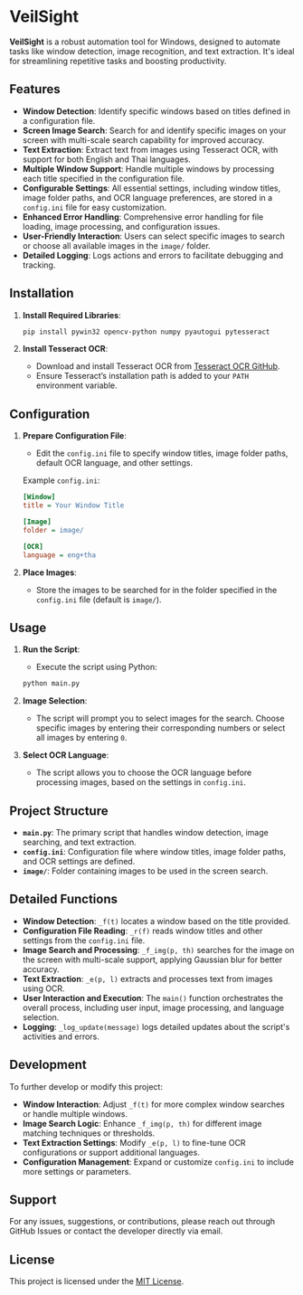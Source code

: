 # VeilSight

**VeilSight** is a robust automation tool for Windows, designed to automate tasks like window detection, image recognition, and text extraction. It's ideal for streamlining repetitive tasks and boosting productivity.

## Features

- **Window Detection**: Identify specific windows based on titles defined in a configuration file.
- **Screen Image Search**: Search for and identify specific images on your screen with multi-scale search capability for improved accuracy.
- **Text Extraction**: Extract text from images using Tesseract OCR, with support for both English and Thai languages.
- **Multiple Window Support**: Handle multiple windows by processing each title specified in the configuration file.
- **Configurable Settings**: All essential settings, including window titles, image folder paths, and OCR language preferences, are stored in a `config.ini` file for easy customization.
- **Enhanced Error Handling**: Comprehensive error handling for file loading, image processing, and configuration issues.
- **User-Friendly Interaction**: Users can select specific images to search or choose all available images in the `image/` folder.
- **Detailed Logging**: Logs actions and errors to facilitate debugging and tracking.

## Installation

1. **Install Required Libraries**:

   ```bash
   pip install pywin32 opencv-python numpy pyautogui pytesseract
   ```

2. **Install Tesseract OCR**:

   - Download and install Tesseract OCR from [Tesseract OCR GitHub](https://github.com/tesseract-ocr/tesseract).
   - Ensure Tesseract’s installation path is added to your `PATH` environment variable.

## Configuration

1. **Prepare Configuration File**:
   - Edit the `config.ini` file to specify window titles, image folder paths, default OCR language, and other settings.
   
   Example `config.ini`:
   ```ini
   [Window]
   title = Your Window Title

   [Image]
   folder = image/

   [OCR]
   language = eng+tha
   ```

2. **Place Images**:
   - Store the images to be searched for in the folder specified in the `config.ini` file (default is `image/`).

## Usage

1. **Run the Script**:
   - Execute the script using Python:

   ```bash
   python main.py
   ```

2. **Image Selection**:
   - The script will prompt you to select images for the search. Choose specific images by entering their corresponding numbers or select all images by entering `0`.

3. **Select OCR Language**:
   - The script allows you to choose the OCR language before processing images, based on the settings in `config.ini`.

## Project Structure

- **`main.py`**: The primary script that handles window detection, image searching, and text extraction.
- **`config.ini`**: Configuration file where window titles, image folder paths, and OCR settings are defined.
- **`image/`**: Folder containing images to be used in the screen search.

## Detailed Functions

- **Window Detection**: `_f(t)` locates a window based on the title provided.
- **Configuration File Reading**: `_r(f)` reads window titles and other settings from the `config.ini` file.
- **Image Search and Processing**: `_f_img(p, th)` searches for the image on the screen with multi-scale support, applying Gaussian blur for better accuracy.
- **Text Extraction**: `_e(p, l)` extracts and processes text from images using OCR.
- **User Interaction and Execution**: The `main()` function orchestrates the overall process, including user input, image processing, and language selection.
- **Logging**: `_log_update(message)` logs detailed updates about the script's activities and errors.

## Development

To further develop or modify this project:

- **Window Interaction**: Adjust `_f(t)` for more complex window searches or handle multiple windows.
- **Image Search Logic**: Enhance `_f_img(p, th)` for different image matching techniques or thresholds.
- **Text Extraction Settings**: Modify `_e(p, l)` to fine-tune OCR configurations or support additional languages.
- **Configuration Management**: Expand or customize `config.ini` to include more settings or parameters.

## Support

For any issues, suggestions, or contributions, please reach out through GitHub Issues or contact the developer directly via email.

## License

This project is licensed under the [MIT License](LICENSE).
